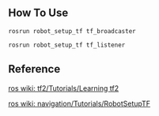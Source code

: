 ## How To Use
```
rosrun robot_setup_tf tf_broadcaster

rosrun robot_setup_tf tf_listener
```

## Reference
[ros wiki: tf2/Tutorials/Learning tf2](http://wiki.ros.org/tf2/Tutorials)

[ros wiki: navigation/Tutorials/RobotSetupTF](http://wiki.ros.org/navigation/Tutorials/RobotSetup/TF)